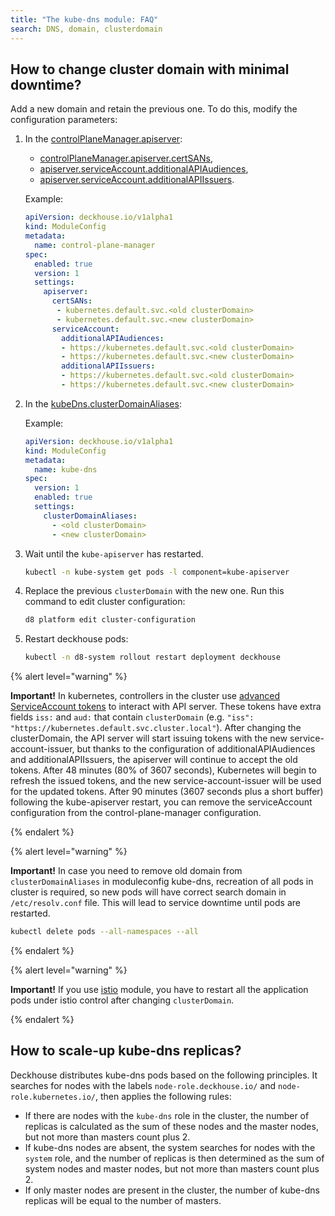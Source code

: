```yaml
---
title: "The kube-dns module: FAQ"
search: DNS, domain, clusterdomain
---
```


## How to change cluster domain with minimal downtime?

Add a new domain and retain the previous one. To do this, modify the configuration parameters:

1. In the [controlPlaneManager.apiserver](../control-plane-manager/configuration.html):

   - [controlPlaneManager.apiserver.certSANs](../control-plane-manager/configuration.html#parameters-apiserver-certsans),
   - [apiserver.serviceAccount.additionalAPIAudiences](../control-plane-manager/configuration.html#parameters-apiserver-serviceaccount-additionalapiaudiences),
   - [apiserver.serviceAccount.additionalAPIIssuers](../control-plane-manager/configuration.html#parameters-apiserver-serviceaccount-additionalapiissuers).

   Example:

   ```yaml
   apiVersion: deckhouse.io/v1alpha1
   kind: ModuleConfig
   metadata:
     name: control-plane-manager
   spec:
     enabled: true
     version: 1
     settings:
       apiserver:
         certSANs:
          - kubernetes.default.svc.<old clusterDomain>
          - kubernetes.default.svc.<new clusterDomain>
         serviceAccount:
           additionalAPIAudiences:
           - https://kubernetes.default.svc.<old clusterDomain>
           - https://kubernetes.default.svc.<new clusterDomain>
           additionalAPIIssuers:
           - https://kubernetes.default.svc.<old clusterDomain>
           - https://kubernetes.default.svc.<new clusterDomain>
   ```

1. In the [kubeDns.clusterDomainAliases](configuration.html#parameters):

   Example:

   ```yaml
   apiVersion: deckhouse.io/v1alpha1
   kind: ModuleConfig
   metadata:
     name: kube-dns
   spec:
     version: 1
     enabled: true
     settings:
       clusterDomainAliases:
         - <old clusterDomain>
         - <new clusterDomain>
   ```

1. Wait until the `kube-apiserver` has restarted.

   ```bash
   kubectl -n kube-system get pods -l component=kube-apiserver
   ```

1. Replace the previous `clusterDomain` with the new one. Run this command to edit cluster configuration:

   ```bash
   d8 platform edit cluster-configuration
   ```
   
1. Restart deckhouse pods:

   ```bash
   kubectl -n d8-system rollout restart deployment deckhouse
   ```

{% alert level="warning" %}

**Important!** In kubernetes, controllers in the cluster use [advanced ServiceAccount tokens](https://kubernetes.io/docs/tasks/configure-pod-container/configure-service-account/#service-account-token-volume-projection) to interact with API server. These tokens have extra fields `iss:` and `aud:` that contain `clusterDomain` (e.g. `"iss": "https://kubernetes.default.svc.cluster.local"`). After changing the clusterDomain, the API server will start issuing tokens with the new service-account-issuer, but thanks to the configuration of additionalAPIAudiences and additionalAPIIssuers, the apiserver will continue to accept the old tokens.
After 48 minutes (80% of 3607 seconds), Kubernetes will begin to refresh the issued tokens, and the new service-account-issuer will be used for the updated tokens. After 90 minutes (3607 seconds plus a short buffer) following the kube-apiserver restart, you can remove the serviceAccount configuration from the control-plane-manager configuration.

{% endalert %}

{% alert level="warning" %}

**Important!** In case you need to remove old domain from `clusterDomainAliases` in moduleconfig kube-dns, recreation of all pods in cluster is required, so new pods will have correct search domain in `/etc/resolv.conf` file. This will lead to service downtime until pods are restarted.

```bash
kubectl delete pods --all-namespaces --all
```

{% endalert %}

{% alert level="warning" %}

**Important!** If you use [istio](../../modules/istio/) module, you have to restart all the application pods under istio control after changing `clusterDomain`.

{% endalert %}

## How to scale-up kube-dns replicas?

Deckhouse distributes kube-dns pods based on the following principles. It searches for nodes with the labels `node-role.deckhouse.io/` and `node-role.kubernetes.io/`, then applies the following rules:

* If there are nodes with the `kube-dns` role in the cluster, the number of replicas is calculated as the sum of these nodes and the master nodes, but not more than masters count plus 2.
* If kube-dns nodes are absent, the system searches for nodes with the `system` role, and the number of replicas is then determined as the sum of system nodes and master nodes, but not more than masters count plus 2.
* If only master nodes are present in the cluster, the number of kube-dns replicas will be equal to the number of masters.
